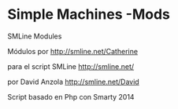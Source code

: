 Simple Machines -Mods
=======

SMLine Modules

Módulos por
http://smline.net/Catherine

para el script
SMLine
http://smline.net/

por David Anzola
http://smline.net/David


Script basado en Php con Smarty
2014
